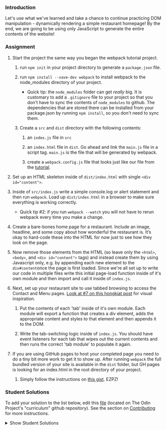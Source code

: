 ### Introduction
Let's use what we've learned and take a chance to continue practicing DOM manipulation - dynamically rendering a simple restaurant homepage! By the end, we are going to be using only JavaScript to generate the entire contents of the website!

### Assignment

<div class="lesson-content__panel" markdown="1">

1. Start the project the same way you began the webpack tutorial project.
    1. run `npm init` in your project directory to generate a `package.json` file.
    
    1. run `npm install --save-dev webpack` to install webpack to the node_modules directory of your project.
   
        - Quick tip: the `node_modules` folder can get _really_ big. It is customary to   add a `.gitignore` file to your project so that you don't have to sync the contents of `node_modules` to github. The dependencies that are stored there can be installed from your package.json by running `npm install`, so you don't need to sync them.  
      
    1. Create a `src` and `dist` directory with the following contents:
        1. an `index.js` file in `src`
    
        1. an `index.html` file in `dist`. Go ahead and link the `main.js` file in a script tag. `main.js` is the file that will be generated by webpack.
      
        1. create a `webpack.config.js` file that looks just like our file from the [tutorial](https://webpack.js.org/guides/getting-started/#using-a-configuration).
   
1. Set up an HTML skeleton inside of `dist/index.html` with single `<div id="content">`.

1. Inside of `src/index.js` write a simple console.log or alert statement and then run `webpack`. Load up `dist/index.html` in a browser to make sure everything is working correctly.

    - Quick tip #2: if you run `webpack --watch` you will not have to rerun webpack every time you make a change.
   
1. Create a bare-bones home page for a restaurant. Include an image, headline, and some copy about how wonderful the restaurant is. It’s okay to hard-code these into the HTML for now just to see how they look on the page.


1. Now remove those elements from the HTML (so leave only the `<html>`, `<body>`, and `<div id="content">` tags) and instead create them by using Javascript only, e.g. by appending each new element to the `div#content`once the page is first loaded. Since we're all set up to write our code in multiple files write this initial page-load function inside of it's own module and then import and call it inside of `index.js`.

1. Next, set up your restaurant site to use tabbed browsing to access the Contact and Menu pages. [Look at #7 on this hongkiat post](http://www.hongkiat.com/blog/50-nice-clean-css-tab-based-navigation-scripts/) for visual inspiration.

    1. Put the contents of each 'tab' inside of it's own module. Each module will export a function that creates a div element, adds the appropriate content and styles to that element and then appends it to the DOM.
   
    1. Write the tab-switching logic inside of `index.js`. You should have event listeners for each tab that wipes out the current contents and then runs the correct 'tab module' to populate it again.
   
1. If you are using GitHub pages to host your completed page you need to do a tiny bit more work to get it to show up. After running `webpack` the full bundled version of your site is available in the `dist` folder, but GH pages is looking for an index.html in the root directory of your project.

    1. Simply follow the instructions on [this gist](https://gist.github.com/cobyism/4730490). EZPZ!
</div>

### Student Solutions
To add your solution to the list below, edit this [file](https://github.com/TheOdinProject/curriculum/blob/master/javascript/organizing-js/restaurant-project.md) (located on The Odin Project's "curriculum" github repository). See the section on [Contributing](http://github.com/TheOdinProject/curriculum/blob/master/contributing.md) for more instructions.

<details markdown="block">
  <summary> Show Student Solutions </summary>

- Add your solution below this line!
- [eapenzacharias's Solution](https://github.com/eapenzacharias/Restaurant-Theme) - [View in Browser](https://eapenzacharias.github.io/Restaurant-Theme/index.html)
- [clavierbulb-green's Solution](https://github.com/clavierbulb-green/Bulb-s-Restaurant-Page) - [View in Browser](https://clavierbulb-green.github.io/Bulb-s-Restaurant-Page/)
- [Langarus' Solution](https://github.com/langarus/restaurant_webpage_with_JS) - [View in Browser](https://langarus.github.io/restaurant_webpage_with_JS/)
- [Justinkar's Solution](https://github.com/justinkar/restaurant-page) - [View in Browser](https://justinkar.github.io/restaurant-page/)
- [mjwills-inf's Solution](https://github.com/mjwills-inf/restaurant) - [View in Browser](https://mjwills-inf.github.io/restaurant/)
- [Katarzyna Kaswen-Wilk's solution](https://github.com/kikupiku/restaurant-page) - [View in Browser](https://kikupiku.github.io/restaurant-page/)
- [Padraig O'Rúis's solution](https://github.com/anarchomushroom/js-restaurant) - [View in Browser](https://anarchomushroom.github.io/js-restaurant/)
- [Joshysmart's Solution](https://github.com/joshysmart/restaurant-page) - [View in Browser](https://joshysmart.github.io/restaurant-page/)
- [JoeDravarol's and nearmint's Solution](https://github.com/nearmint/restaurant) - [View in Browser](https://nearmint.github.io/restaurant/)
- [chickenwing123's Solution](https://github.com/chickenwings123/Webpack-Restaurant) - [View in Browser](https://chickenwings123.github.io/Webpack-Restaurant/)
- [Kris Tobiasson's 3D Solution](https://github.com/highpockets/restaurant.git) - [View in Browser](https://highpockets.github.io/restaurant/)
- [tracy2811's Solution](https://github.com/tracy2811/restaurant-page) - [View in Browser](https://tracy2811.github.io/restaurant-page/)
- [Simon's Solution](https://github.com/Sim-frpt/restaurant-page) - [View in Browser](https://sim-frpt.github.io/restaurant-page/)
- [James's Solution](https://github.com/ericksen-github/restaurant_page) - [View in Browser](https://ericksen-github.github.io/restaurant_page/)
- [jfr's Solution](https://github.com/jfrcom/restaurant-page) - [View in Browser](https://jfrcom.github.io/restaurant-page/index.html)
- [Zakariye Yusuf's Solution](https://github.com/ZYusuf10/restrauntPage) - [View in Browser](https://zyusuf10.github.io/restrauntPage/)
- [Kevin Vuong's Solution](https://github.com/fffear/restaurant-page-project-js) - [View in Browser](https://fffear.github.io/restaurant-page-project-js/)
- [Hassanbhb's Solution](https://github.com/Hassanbhb/Vegi) - [View in Browser](https://hassanbhb.github.io/Vegi/)
- [Braxton's Solution](https://github.com/braxtonlemmon/restaurant-page) - [View in Browser](https://braxtonlemmon.github.io/restaurant-page/)
- [Julio's Solution](https://github.com/julio22b/restaurant-page) - [View in Browser](https://julio22b.github.io/restaurant-page/)
- [Esteban's Solution](https://github.com/estebanmoroy/restaurant-page) - [View in Browser](https://estebanmoroy.github.io/restaurant-page)
- [Luky's Solution](https://github.com/lcyne/restaurant-page) - [View in Browser](https://lcyne.github.io/restaurant-page)
- [Igorashs's Solution](https://github.com/igorashs/restaurant-page) - [View in Browser](https://igorashs.github.io/restaurant-page/)
- [Jacavena's Solution](https://github.com/Jacavena/restaurant-page) - [View in Browser](https://jacavena.github.io/restaurant-page/)
- [Etheon's Solution](https://github.com/Etheonor/TOP-Restaurant-page) - [View in Browser](https://etheonor.github.io/TOP-Restaurant-page/)
- [bollinca's Solution](https://github.com/bollinca/restaurant-page) - [View in Browser](https://bollinca.github.io/restaurant-page/)
- [Vedat's Solution](https://github.com/mvedataydin/restaurant-page) - [View in Browser](https://mvedataydin.github.io/restaurant-page/)
- [Eljoey's Solution](https://github.com/eljoey/Restaurant-Page) - [View in Browser](https://eljoey.github.io/Restaurant-Page/)
- [Solodov's solution](https://github.com/solodov-dev/restaurant) - [View in Browser](https://solodov-dev.github.io/restaurant/)
- [Bojo's solution](https://github.com/BojoZahariev/restaurant_page) - [View in Browser](https://bojozahariev.github.io/restaurant_page/)
- [Henry Kirya's solution](https://github.com/harrika/restaurant) - [View in Browser](https://harrika.github.io/restaurant/)
- [Ben's solution](https://github.com/Koshoo/Restaurant-page) - [View in Browser](https://koshoo.github.io/Restaurant-page/)
- [Djo1e's solution](https://github.com/Djo1e/restaurant) - [View in Browser](https://djo1e.github.io/restaurant/)
- [John Kripp's Solution](https://github.com/JohnKripp/Restaurant-Page) - [View in Browser](https://johnkripp.github.io/Restaurant-Page/)
- [Simon Tharby's solution](https://github.com/jinjagit/restaurant) - [View in browser](https://jinjagit.github.io/restaurant/)
- [ARaut9's solution](https://github.com/ARaut9/restaurant_page) - [View in Browser](https://araut9.github.io/restaurant_page/)
- [Jason McKee's solution](https://github.com/jttmckee/odin-restaurant) - [View in Browser](https://jttmckee.github.io/odin-restaurant/)
- [Ricala's solution](https://github.com/Ricala/restaurant-page) - [View in Browser](https://ricala.github.io/restaurant-page/)
- [Aggy's solution](https://github.com/atarsa/odin-restaurant) - [View in Browser](https://atarsa.github.io/odin-restaurant/)
- [Hammad Ahmed's solution](https://github.com/shammadahmed/restaurant-page) - [View in Browser](https://shammadahmed.github.io/restaurant-page)
- [Nate Dimock's solution](https://github.com/Flakari/js-restaurant) - [View in Browser](https://flakari.github.io/js-restaurant/)
- [Roman Alenskiy's solution](https://github.com/romalenskiy/restaurant-page) - [Live preview](https://romalenskiy.github.io/restaurant-page/)
- [Max Garber's solution](https://github.com/bubblebooy/Odin-Javascript/tree/master/Restaurant) - [View in Browser](https://bubblebooy.github.io/Odin-Javascript/Restaurant/dist/index.html)
- [Qin's solution](https://github.com/hyathynth/restaurant-page) - [View in Browser](https://hyathynth.github.io/restaurant-page/)
- [Javier Machin's solution](https://github.com/Javier-Machin/js-restaurant) - [View in Browser](https://javier-machin.github.io/js-restaurant/)
- [nmac's solution](https://github.com/nmacawile/js-restaurant) - [Preview](https://htmlpreview.github.io/?https://github.com/nmacawile/js-restaurant/blob/master/dist/index.html)
- [Johan Morin's Solution](https://github.com/MorrisMalone/restaurant-page) - [View In Browser](https://morrismalone.github.io/restaurant-page/)
- [brxck's solution](https://github.com/brxck/odin-restaurant) - [View in Browser](http://brockmcelroy.com/odin-restaurant/)
- [Andrew's solution](https://github.com/andrewr224/Lamuella) - [View in Browser](https://andrewr224.github.io/Lamuella)
- [theghall's solution](https://github.com/theghall/odin-restaurant) - [View in Browser](https://theghall.github.io/odin-restaurant/)
- [Jonathan Yiv's solution](https://github.com/JonathanYiv/restaurant-page) - [View in Browser](https://jonathanyiv.github.io/restaurant-page/)
- [mindovermiles262's Solution](https://github.com/mindovermiles262/luigisv2) - [View in Browser](https://mindovermiles262.github.io/luigisv2/)
- [Rob Hitt's solution](https://github.com/robhitt/restaurant-menu-node-webpack) - [View in browser](https://robhitt.github.io/restaurant-menu-node-webpack)
- [Jmooree30's solution](https://github.com/jmooree30/restaurant) - [View in browser](https://jmooree30.github.io/restaurant/)
- [codyloyd's solution](https://github.com/codyloyd/odin-restaurant) - [View in browser](http://codyloyd.com/odin-restaurant/)
- [rpalo's solution](https://github.com/rpalo/odin-restaurant) - [View in browser](https://assertnotmagic.com/odin-restaurant/)
- [Katineto's solution](https://github.com/Katineto/restaurant-page) - [View in browser](https://katineto.github.io/restaurant-page/)
- [Punnadittr's solution](https://github.com/punnadittr/restaurant_page) - [View in browser](https://punnadittr.github.io/restaurant_page/)
- [AlexFuro's Solution](https://github.com/alexfuro/odin_restaurant) - [View in Browser](https://alexfuro-restaurant.netlify.com/)
- [Kyouyatamax's solution](https://github.com/kyouyatamax/restaurantpageJS) - [View in browser](https://kyouyatamax.github.io/restaurantpageJS/)
- [Francisco Carlos's solution](https://github.com/fcarlosdev/restaurant-page) - [View in browser](https://fcarlosdev.github.io/restaurant-page/)
- [aznafro's solution](https://github.com/aznafro/restaurant) - [View in browser](https://aznafro.github.io/restaurant/)
- [Areeba's solution](https://github.com/AREEBAISHTIAQ/Restaurant-page) - [View in browser](https://areebaishtiaq.github.io/Restaurant-page/)
- [Valentino Valenti's solution](https://github.com/1ba1/restaurant-page) - [View in browser](https://1ba1.github.io/restaurant-page/)
- [Ubaid Manzoor Wani](https://github.com/Ubaid-Manzoor/Restaurant-Page) - [View in Browser](https://ubaid-manzoor.github.io/Restaurant-Page/)
- [Antonio Marcos's solution](https://github.com/AMarcosCastelo/restaurante_page) - [View in Browser](https://amarcoscastelo.github.io/restaurante_page/)
- [JamCry's solution](https://github.com/jamcry/odin-restaurant-page) - [View in Browser](https://jamcry.github.io/odin-restaurant-page/)
- [Gene Mecija's solution](https://github.com/genemecija/Restaurant) - [View in Browser](https://genemecija.github.io/Restaurant/)
- [Ryan Floyd's solution](https://github.com/MrRyanFloyd/restaurant) - [View in Browser](https://mrryanfloyd.github.io/restaurant/)
- [Harry Coburn's solution](https://github.com/mattibun/odin-restaurant)
- [Martink-rsa's solution](https://github.com/martink-rsa/restaurant-page) - [View in Browser](https://martink-rsa.github.io/restaurant-page/)
- [JoshAubrey's solution](https://github.com/JoshAubrey/restaurant-page) - [View in Browser](https://joshaubrey.github.io/restaurant-page/)
- [Aron's solution](https://github.com/aronfischer/Restaurant-page) - [View in Browser](https://aronfischer.github.io/Restaurant-page/)
- [Brendaneus' Solution](https://theodinprojects.live/courses/javascript/projects/restaurant-page)
- [Emil Dimitrov's Solution](https://github.com/edmtrv/game-page) - [View in Browser](https://edmtrv.github.io/game-page/)
- [Edehe's Solution](https://github.com/edehlol/restaurant) - [View in Browser](https://edehlol.github.io/restaurant/)
- [AlexGioff's Solution](https://github.com/AlexGioffDev/Restaurant) - [View in Browser](https://alexgioffdev.github.io/Restaurant/)
- [Supasus's Solution](https://github.com/supasus/js-restaurant-page) - [View in Browser](https://supasus.github.io/js-restaurant-page/)
- [kylazath's Solution](https://github.com/kylazath/webpack-test) - [View in Browser](https://kylazath.github.io/webpack-test/index.html)
- [mmboyce's Solution](https://github.com/mmboyce/restaurant-page) - [View in Browser](https://mmboyce.github.io/restaurant-page/)
- [Hamohuh's Solution](https://github.com/hamohuh/Restaurant) - [View in Browser](https://hamohuh.github.io/Restaurant/)
- [0xtaf's Solution](https://github.com/0xtaf/restaurant) - [View in Browser](https://0xtaf.github.io/restaurant/)
- [tomstrat's Solution](https://github.com/tomstrat/restaurant) - [View in Browser](https://tomstrat.github.io/restaurant/)
</details>
